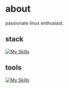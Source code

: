 # about

passionate linux enthusiast.

## stack
[![My Skills](https://skillicons.dev/icons?i=linux,bash,c,lua,mysql,sqlite,java,spring,python,js,nodejs,expressjs,bootstrap)](https://skillicons.dev)

## tools

[![My Skills](https://skillicons.dev/icons?i=neovim,idea,figma)](https://skillicons.dev)

